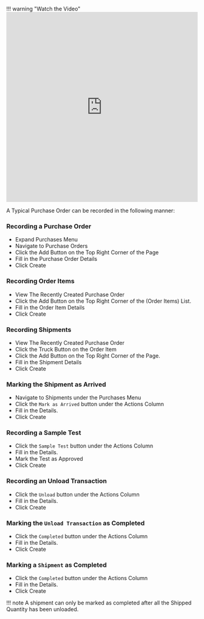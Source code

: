 !!! warning "Watch the Video"
	<iframe width="100%" height="500" src="https://www.youtube.com/embed/FYaFbVsciy8" title="YouTube video player" frameborder="0" allow="accelerometer; autoplay; clipboard-write; encrypted-media; gyroscope; picture-in-picture; web-share" allowfullscreen></iframe>

A Typical Purchase Order can be recorded in the following manner:

### Recording a Purchase Order

* Expand Purchases Menu
* Navigate to Purchase Orders
* Click the Add Button on the Top Right Corner of the Page
* Fill in the Purchase Order Details
* Click Create

### Recording Order Items

* View The Recently Created Purchase Order
* Click the Add Button on the Top Right Corner of the (Order Items) List.
* Fill in the Order Item Details
* Click Create

### Recording Shipments

* View The Recently Created Purchase Order
* Click the Truck Button on the Order Item
* Click the Add Button on the Top Right Corner of the Page.
* Fill in the Shipment Details
* Click Create

### Marking the Shipment as Arrived

* Navigate to Shipments under the Purchases Menu
* Click the `Mark as Arrived` button under the Actions Column
* Fill in the Details.
* Click Create

### Recording a Sample Test

* Click the `Sample Test` button under the Actions Column
* Fill in the Details.
* Mark the Test as Approved
* Click Create

### Recording an Unload Transaction

* Click the `Unload` button under the Actions Column
* Fill in the Details.
* Click Create

### Marking the `Unload Transaction` as Completed

* Click the `Completed` button under the Actions Column
* Fill in the Details.
* Click Create

### Marking a `Shipment` as Completed

* Click the `Completed` button under the Actions Column
* Fill in the Details.
* Click Create

!!! note
	A shipment can only be marked as completed after all the Shipped Quantity has been unloaded.
